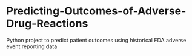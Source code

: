 # Predicting-Outcomes-of-Adverse-Drug-Reactions
Python project to predict patient outcomes using historical FDA adverse event reporting data
